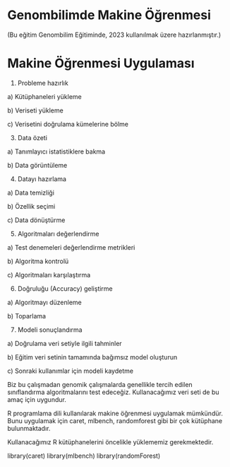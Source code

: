 # Genombilimde Makine Öğrenmesi

(Bu eğitim Genombilim Eğitiminde, 2023 kullanılmak üzere hazırlanmıştır.)

# Makine Öğrenmesi Uygulaması

1. Probleme hazırlık

a) Kütüphaneleri yükleme

b) Veriseti yükleme

c) Verisetini doğrulama kümelerine bölme

3. Data özeti

a) Tanımlayıcı istatistiklere bakma

b) Data görüntüleme

4. Datayı hazırlama

a) Data temizliği

b) Özellik seçimi

c) Data dönüştürme

5. Algoritmaları değerlendirme

a) Test denemeleri değerlendirme metrikleri 

b) Algoritma kontrolü

c) Algoritmaları karşılaştırma

6. Doğruluğu (Accuracy) geliştirme

a) Algoritmayı düzenleme

b) Toparlama

7. Modeli sonuçlandırma

a) Doğrulama veri setiyle ilgili tahminler

b) Eğitim veri setinin tamamında bağımsız model oluşturun 

c) Sonraki kullanımlar için modeli kaydetme

Biz bu çalışmadan genomik çalışmalarda genellikle tercih edilen sınıflandırma algoritmalarını test edeceğiz. Kullanacağımız veri seti de bu amaç için uygundur.

R programlama dili kullanılarak makine öğrenmesi uygulamak mümkündür. Bunu uygulamak için caret, mlbench, randomforest gibi bir çok kütüphane bulunmaktadır.


Kullanacağımız R kütüphanelerini öncelikle yüklememiz gerekmektedir.

library(caret)
library(mlbench)
library(randomForest)


